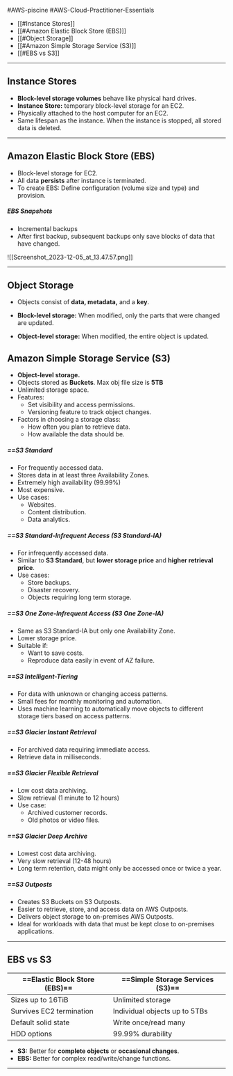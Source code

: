 #AWS-piscine #AWS-Cloud-Practitioner-Essentials 

- [[#Instance Stores]]
- [[#Amazon Elastic Block Store (EBS)]]
- [[#Object Storage]]
- [[#Amazon Simple Storage Service (S3)]]
- [[#EBS vs S3]]

------
## Instance Stores
- **Block-level storage volumes** behave like physical hard drives.
- **Instance Store:** temporary block-level storage for an EC2.
- Physically attached to the host computer for an EC2.
- Same lifespan as the instance. When the instance is stopped, all stored data is deleted.

----------
## Amazon Elastic Block Store (EBS)
- Block-level storage for EC2.
- All data **persists** after instance is terminated.
- To create EBS: Define configuration (volume size and type) and provision.
##### EBS Snapshots
- Incremental backups
- After first backup, subsequent backups only save blocks of data that have changed.

![[Screenshot_2023-12-05_at_13.47.57.png]]

-------
## Object Storage
- Objects consist of **data, metadata,** and a **key**.

- **Block-level storage:** When modified, only the parts that were changed are updated.
- **Object-level storage:** When modified, the entire object is updated.

## Amazon Simple Storage Service (S3)
- **Object-level storage.**
- Objects stored as **Buckets**. Max obj file size is **5TB**
- Unlimited storage space.
- Features:
	- Set visibility and access permissions.
	- Versioning feature to track object changes.
- Factors in choosing a storage class:
	- How often you plan to retrieve data.
	- How available the data should be.
##### ==S3 Standard
- For frequently accessed data.
- Stores data in at least three Availability Zones.
- Extremely high availability (99.99%)
- Most expensive.
- Use cases:
	- Websites.
	- Content distribution.
	- Data analytics.
##### ==S3 Standard-Infrequent Access (S3 Standard-IA)
- For infrequently accessed data.
- Similar to **S3 Standard**, but **lower storage price** and **higher retrieval price**.
- Use cases:
	- Store backups.
	- Disaster recovery.
	- Objects requiring long term storage.
##### ==S3 One Zone-Infrequent Access (S3 One Zone-IA)
- Same as S3 Standard-IA but only one Availability Zone.
- Lower storage price.
- Suitable if:
	- Want to save costs.
	- Reproduce data easily in event of AZ failure.
##### ==S3 Intelligent-Tiering
- For data with unknown or changing access patterns.
- Small fees for monthly monitoring and automation.
- Uses machine learning to automatically move objects to different storage tiers based on access patterns.
##### ==S3 Glacier Instant Retrieval
- For archived data requiring immediate access.
- Retrieve data in milliseconds.
##### ==S3 Glacier Flexible Retrieval
- Low cost data archiving.
- Slow retrieval (1 minute to 12 hours)
- Use case:
	- Archived customer records.
	- Old photos or video files.
##### ==S3 Glacier Deep Archive
- Lowest cost data archiving.
- Very slow retrieval (12-48 hours)
- Long term retention, data might only be accessed once or twice a year.
##### ==S3 Outposts
- Creates S3 Buckets on S3 Outposts.
- Easier to retrieve, store, and access data on AWS Outposts.
- Delivers object storage to on-premises AWS Outposts.
- Ideal for workloads with data that must be kept close to on-premises applications.

------------
## EBS vs S3

| **==Elastic Block Store (EBS)==** | **==Simple Storage Services (S3)==** |
|--|--|
| Sizes up to 16TiB | Unlimited storage |
| Survives EC2 termination | Individual objects up to 5TBs |
| Default solid state | Write once/read many |
| HDD options | 99.99% durability |

- **S3:** Better for **complete objects** or **occasional changes**.
- **EBS:** Better for complex read/write/change functions.

------------

